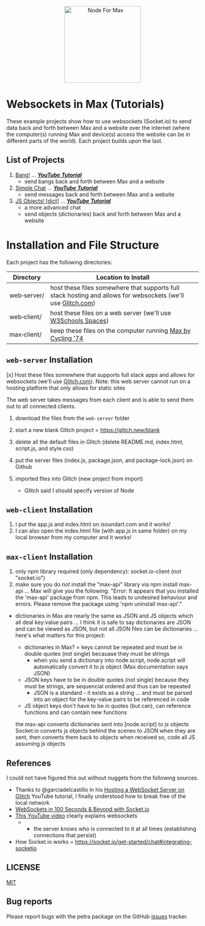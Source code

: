 <p align="center">
	<img src="https://docs.cycling74.com/nodeformax/api/n4m-icon.png" width="200" height="200" alt="Node For Max">
</p>

# Websockets in Max (Tutorials)

These example projects show how to use websockets (Socket.io) to send data back and forth between Max and a website over the internet (where the computer(s) running Max and device(s) access the website can be in different parts of the world). Each project builds upon the last.

## List of Projects

1. [Bang!](./part1_bang) ... [***YouTube Tutorial***]()
    - send bangs back and forth between Max and a website
2. [Simple Chat](./part2_simple-chat/) ... [***YouTube Tutorial***]()
    - send messages back and forth between Max and a website
3. [JS Objects! [dict]](./part3_objects/) ... [***YouTube Tutorial***]()
    - a more advanced chat
    - send objects (dictionaries) back and forth between Max and a website

# Installation and File Structure

Each project has the following directories:


| Directory            | Location to Install      |
| -------------------- | ------------------------ |
| web&#x2011;server/   | host these files somewhere that supports full stack hosting and allows for websockets (we'll use [Glitch.com](https://glitch.com)) |
| web&#x2011;client/   | host these files on a web server (we'll use [W3Schools Spaces](https://www.w3schools.com/spaces/)) |
| max&#x2011;client/   | keep these files on the computer running [Max by Cycling '74](https://cycling74.com/products/max)|


## `web-server` Installation

[x] Host these files somewhere that supports full stack apps and allows for websockets (we'll use [Glitch.com](https://glitch.com)). Note: this web server cannot run on a hosting platform that only allows for static sites

The web server takes messages from each client and is able to send them out to all connected clients.

1. download the files from the `web-server` folder
2. start a new blank Glitch project = https://glitch.new/blank
3. delete all the default files in Glitch (delete README.md, index.html, script.js, and style.css)


1. put the server files (index.js, package.json, and package-lock.json) on Github
2. imported files into Glitch (new project from import)
    - Glitch said I should specify version of Node


## `web-client` Installation
1. I put the app.js and index.html on isoundart.com and it works!
2. I can also open the index.html file (with app.js in same folder) on my local browser from my computer and it works!



## `max-client` Installation

1. only npm library required (only dependency):
    socket.io-client (not "socket.io")
2. make sure you do *not* install the "max-api" library via npm install max-api ... Max will give you the following: "Error: It appears that you installed the 'max-api' package from npm. This leads to undesired behaviour and errors. Please remove the package using 'npm uninstall max-api'."
- dictionaries in Max are nearly the same as JSON and JS objects which all deal key:value pairs ... I think it is safe to say dictionaries are JSON and can be viewed as JSON, but not all JSON files can be dictionaries ... here's what matters for this project:
    - dictionaries in Max? = keys cannot be repeated and must be in double quotes (not single) becauase they must be strings
        - when you send a dictionary into node.script, node.script will automatically convert it to js object (Max documentation says JSON)
    - JSON keys have to be in double quotes (not single) because they must be strings, are sequencial ordered and thus can be repeated
        - JSON is a standard - it exists as a string ... and must be parsed into an object for the key-value pairs to be referenced in code
    - JS object keys don't have to be in quotes (but can), can reference functions and can contain new functions

    the max-api converts dictionaries sent into [node.script] to js objects
Socket.io converts js objects behind the scenes to JSON when they are sent, then converts them back to objects when received
so, code all JS assuming js objects











## References
I could not have figured this out without nuggets from the following sources.
- Thanks to @garciadelcastillo in his [Hosting a WebSocket Server on Glitch](https://youtu.be/eLPhUFHKm0M) YouTube tutorial, I finally understood how to break free of the local network
- [WebSockets in 100 Seconds & Beyond with Socket.io](https://youtu.be/1BfCnjr_Vjg)
- [This YouTube video](https://youtu.be/fG4dkrlaZAA?t=311) clearly explains websockets
    - - the server knows who is connected to it at all times (establishing connections that persist)
- How Socket.io works = https://socket.io/get-started/chat#integrating-socketio


## LICENSE

[MIT](./LICENSE)

## Bug reports

Please report bugs with the petra package on the GitHub [issues](https://github.com/benjohansen/Websockets-in-Max/issues) tracker.